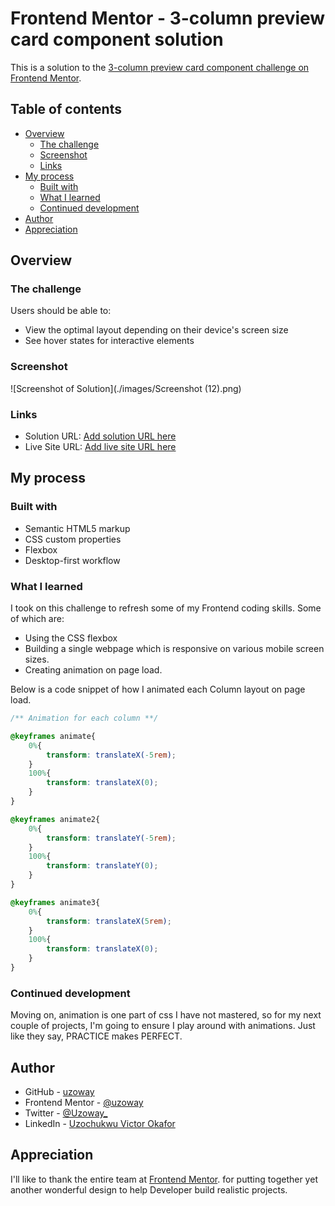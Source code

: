 # Frontend Mentor - 3-column preview card component solution

This is a solution to the [3-column preview card component challenge on Frontend Mentor](https://www.frontendmentor.io/challenges/3column-preview-card-component-pH92eAR2-).

## Table of contents

- [Overview](#overview)
  - [The challenge](#the-challenge)
  - [Screenshot](#screenshot)
  - [Links](#links)
- [My process](#my-process)
  - [Built with](#built-with)
  - [What I learned](#what-i-learned)
  - [Continued development](#continued-development)
- [Author](#author)
- [Appreciation](#appreciation)

## Overview

### The challenge

Users should be able to:

- View the optimal layout depending on their device's screen size
- See hover states for interactive elements

### Screenshot

![Screenshot of Solution](./images/Screenshot (12).png)

### Links

- Solution URL: [Add solution URL here](https://your-solution-url.com)
- Live Site URL: [Add live site URL here](https://your-live-site-url.com)

## My process

### Built with

- Semantic HTML5 markup
- CSS custom properties
- Flexbox
- Desktop-first workflow

### What I learned

I took on this challenge to refresh some of my Frontend coding skills. Some of which are:

- Using the CSS flexbox
- Building a single webpage which is responsive on various mobile screen sizes.
- Creating animation on page load.

Below is a code snippet of how I animated each Column layout on page load.

```css
/** Animation for each column **/

@keyframes animate{
    0%{
        transform: translateX(-5rem);
    }
    100%{
        transform: translateX(0);
    }
}

@keyframes animate2{
    0%{
        transform: translateY(-5rem);
    }
    100%{
        transform: translateY(0);
    }
}

@keyframes animate3{
    0%{
        transform: translateX(5rem);
    }
    100%{
        transform: translateX(0);
    }
}
```

### Continued development

Moving on, animation is one part of css I have not mastered, so for my next couple of projects, I'm going to ensure I play around with animations. Just like they say, PRACTICE makes PERFECT.

## Author

- GitHub - [uzoway](https://github.com/uzoway)
- Frontend Mentor - [@uzoway](https://www.frontendmentor.io/profile/uzoway)
- Twitter - [@Uzoway_](https://twitter.com/Uzoway_)
- LinkedIn - [Uzochukwu Victor Okafor](https://www.linkedin.com/in/uzochukwu-victor-okafor-0702a2188/)

## Appreciation

I'll like to thank the entire team at [Frontend Mentor](https://www.frontendmentor.io). for putting together yet another wonderful design to help Developer build realistic projects.